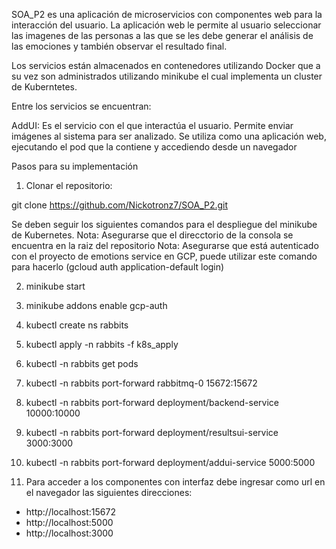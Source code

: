 SOA_P2 es una aplicación de microservicios con componentes web para la interacción del usuario. La aplicación web le permite al usuario seleccionar las imagenes de las personas a las que se les debe generar el análisis de las emociones y también observar el resultado final.

Los servicios están almacenados en contenedores utilizando Docker que a su vez son administrados utilizando minikube el cual implementa un cluster de Kuberntetes. 

Entre los servicios se encuentran:

AddUI: Es el servicio con el que interactúa el usuario. Permite enviar imágenes al sistema para ser analizado. Se utiliza como una aplicación web, ejecutando el pod que la contiene y accediendo desde un navegador

Pasos para su implementación
1. Clonar el repositorio:

git clone https://github.com/Nickotronz7/SOA_P2.git

Se deben seguir los siguientes comandos para el despliegue del minikube de Kubernetes. 
Nota: Asegurarse que el direcctorio de la consola se encuentra en la raiz del repositorio
Nota: Asegurarse que está autenticado con el proyecto de emotions service en GCP, puede utilizar este comando para hacerlo (gcloud auth application-default login)

2. minikube start

3. minikube addons enable gcp-auth

4. kubectl create ns rabbits

5. kubectl apply -n rabbits -f k8s_apply

6. kubectl -n rabbits get pods

7. kubectl -n rabbits port-forward rabbitmq-0 15672:15672

8. kubectl -n rabbits port-forward deployment/backend-service 10000:10000

9. kubectl -n rabbits port-forward deployment/resultsui-service 3000:3000

10. kubectl -n rabbits port-forward deployment/addui-service 5000:5000

11. Para acceder a los componentes con interfaz debe ingresar como url en el navegador las siguientes direcciones:

- http://localhost:15672
- http://localhost:5000
- http://localhost:3000
